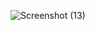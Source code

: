 ![Screenshot (13)](https://github.com/aed121/movie-api/assets/128927681/d31ef45e-b057-4e27-9ad1-e3a5b6774b32)
